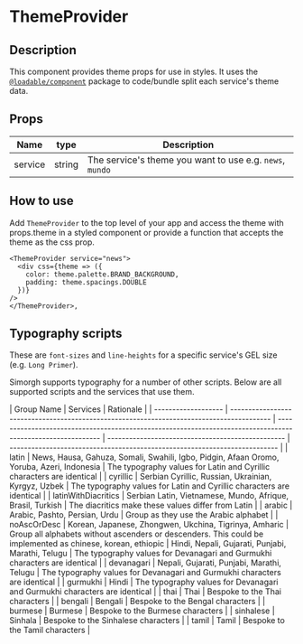 # ThemeProvider

## Description

This component provides theme props for use in styles. It uses the [`@loadable/component`](https://loadable-components.com/) package to code/bundle split each service's theme data.

## Props

| Name    | type   | Description                                              |
| ------- | ------ | -------------------------------------------------------- |
| service | string | The service's theme you want to use e.g. `news`, `mundo` |

## How to use

Add `ThemeProvider` to the top level of your app and access the theme with props.theme in a styled component or provide a function that accepts the theme as the css prop.

```tsx
<ThemeProvider service="news">
  <div css={theme => ({
    color: theme.palette.BRAND_BACKGROUND,
    padding: theme.spacings.DOUBLE
  })}
/>
</ThemeProvider>,
```

## Typography scripts

These are `font-sizes` and `line-heights` for a specific service's GEL size (e.g. `Long Primer`).

Simorgh supports typography for a number of other scripts. Below are all supported scripts and the services that use them.

| Group Name          | Services                                                                                  | Rationale                                                                                                   |
| ------------------- | ----------------------------------------------------------------------------------------- | ----------------------------------------------------------------------------------------------------------- | ------------------------------------------------- | -------------------------------------------------------------------------- |
| latin               | News, Hausa, Gahuza, Somali, Swahili, Igbo, Pidgin, Afaan Oromo, Yoruba, Azeri, Indonesia | The typography values for Latin and Cyrillic characters are identical                                       |
| cyrillic            | Serbian Cyrillic, Russian, Ukrainian, Kyrgyz, Uzbek                                       | The typography values for Latin and Cyrillic characters are identical                                       |
| latinWithDiacritics | Serbian Latin, Vietnamese, Mundo, Afrique, Brasil, Turkish                                | The diacritics make these values differ from Latin                                                          |
| arabic              | Arabic, Pashto, Persian, Urdu                                                             | Group as they use the Arabic alphabet                                                                       |
| noAscOrDesc         | Korean, Japanese, Zhongwen, Ukchina, Tigrinya, Amharic                                    | Group all alphabets without ascenders or descenders. This could be implemented as chinese, korean, ethiopic | Hindi, Nepali, Gujarati, Punjabi, Marathi, Telugu | The typography values for Devanagari and Gurmukhi characters are identical |
| devanagari          | Nepali, Gujarati, Punjabi, Marathi, Telugu                                                | The typography values for Devanagari and Gurmukhi characters are identical                                  |
| gurmukhi            | Hindi                                                                                     | The typography values for Devanagari and Gurmukhi characters are identical                                  |
| thai                | Thai                                                                                      | Bespoke to the Thai characters                                                                              |
| bengali             | Bengali                                                                                   | Bespoke to the Bengal characters                                                                            |
| burmese             | Burmese                                                                                   | Bespoke to the Burmese characters                                                                           |
| sinhalese           | Sinhala                                                                                   | Bespoke to the Sinhalese characters                                                                         |
| tamil               | Tamil                                                                                     | Bespoke to the Tamil characters                                                                             |

